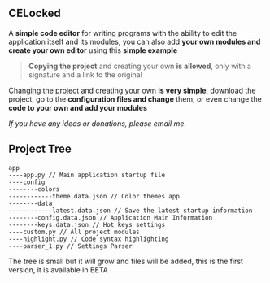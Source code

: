 ## CELocked 
 A **simple code editor** for writing programs with the ability to edit the application itself and its modules, you can also add **your own modules and create your own editor** using this **simple example**
 

> **Copying the project** and creating your own **is allowed**, only with a
> signature and a link to the original

  
Changing the project and creating your own **is very simple**, download the project, go to the **configuration files and change** them, or even change the **code to your own and add your modules**

*If you have any ideas or donations, please email me*.

##   Project Tree

    app
	----app.py // Main application startup file
	----config
	--------colors
	------------theme.data.json // Color themes app
	--------data
	------------latest.data.json // Save the latest startup information
	--------config.data.json // Application Main Information
	--------keys.data.json // Hot keys settings
	----custom.py // All project modules
	----highlight.py // Code syntax highlighting
	----parser_1.py // Settings Parser

The tree is small but it will grow and files will be added, this is the first version, it is available in BETA
